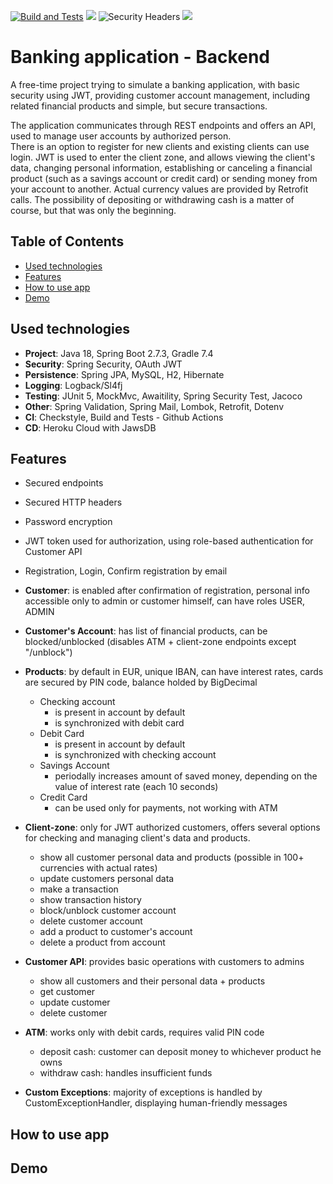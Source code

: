 [![Build and Tests](https://github.com/matyzatka/BankAppBackend/actions/workflows/workflow.yml/badge.svg)](https://github.com/matyzatka/BankAppBackend/actions/workflows/workflow.yml) <img src="https://img.shields.io/github/deployments/matyzatka/BankAppBackend/matyzatka-bank-app-backend?style=plastic"> <img alt="Security Headers" src="https://img.shields.io/security-headers?style=plastic&url=https%3A%2F%2Fmatyzatka-bank-app-backend.herokuapp.com%2F"> <img src="https://img.shields.io/github/languages/top/matyzatka/BankAppBackend?style=plastic"> 

# Banking application - Backend

A free-time project trying to simulate a banking application, with basic security using JWT, providing customer account
management, including related financial products and simple, but secure transactions.

The application communicates through REST endpoints and offers an API, used
to manage user accounts by authorized person. <br>There is an option to register for new
clients and existing clients can use login. JWT is used to enter the client zone, and allows viewing the client's
data, changing personal information, establishing or canceling a financial product (such as a savings account or credit card) or sending money from your account to another. Actual currency values are provided by Retrofit calls.
The possibility of depositing or withdrawing cash is a matter of course, but that was only the beginning.

## Table of Contents
- [Used technologies](#used-technologies)
- [Features](#features)
- [How to use app](#how-to-use-app)
- [Demo](#demo)

## Used technologies
- **Project**: Java 18, Spring Boot 2.7.3, Gradle 7.4
- **Security**: Spring Security, OAuth JWT
- **Persistence**: Spring JPA, MySQL, H2, Hibernate 
- **Logging**: Logback/Sl4fj
- **Testing**: JUnit 5, MockMvc, Awaitility, Spring Security Test, Jacoco
- **Other**: Spring Validation, Spring Mail, Lombok, Retrofit, Dotenv
- **CI**: Checkstyle, Build and Tests - Github Actions
- **CD**: Heroku Cloud with JawsDB

## Features
- Secured endpoints
- Secured HTTP headers
- Password encryption
- JWT token used for authorization, using role-based authentication for Customer API
- Registration, Login, Confirm registration by email
- **Customer**: is enabled after confirmation of registration, personal info accessible only to admin or customer himself, can have roles USER, ADMIN
- **Customer's Account**: has list of financial products, can be blocked/unblocked (disables ATM + client-zone endpoints except "/unblock")
- **Products**: by default in EUR, unique IBAN, can have interest rates, cards are secured by PIN code, balance holded by BigDecimal 
  - Checking account
	  - is present in account by default
	  - is synchronized with debit card
  - Debit Card 
	  - is present in account by default
	  - is synchronized with checking account
  - Savings Account
	  - periodally increases amount of saved money, depending on the value of interest rate (each 10 seconds)
  - Credit Card
    - can be used only for payments, not working with ATM
  
 - **Client-zone**: only for JWT authorized customers, offers several options for checking and managing client's data and products.

    - show all customer personal data and products (possible in 100+ currencies with actual rates)
    - update customers personal data
    - make a transaction
    - show transaction history
    - block/unblock customer account
    - delete customer account
    - add a product to customer's account
    - delete a product from account
  
 - **Customer API**: provides basic operations with customers to admins
    - show all customers and their personal data + products
    - get customer
    - update customer
    - delete customer
    
 - **ATM**: works only with debit cards, requires valid PIN code
    - deposit cash: customer can deposit money to whichever product he owns
    - withdraw cash: handles insufficient funds
    
 - **Custom Exceptions**: majority of exceptions is handled by CustomExceptionHandler, displaying human-friendly messages
 
 ## How to use app
 
 ## Demo
